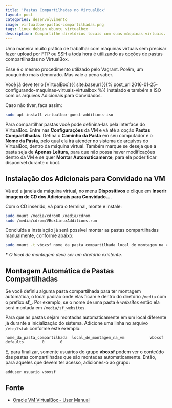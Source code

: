 ```yaml
---
title: 'Pastas Compartilhadas no VirtualBox'
layout: post
categories: desenvolvimento
image: virtualbox-pastas-compartilhadas.png
tags: linux debian ubuntu virtualbox
description: Compartilhe diretórios locais com suas máquinas virtuais. 
---
```


Uma maneira muito prática de trabalhar com máquinas virtuais sem precisar fazer upload por FTP ou SSH a toda hora é utilizando as opções de pastas compartilhadas no VirtualBox.

Esse é o mesmo procedimento utilizado pelo Vagrant. Porém, um pouquinho mais demorado. Mas vale a pena saber.

Você já deve ter o [VirtualBox]({{ site.baseurl }}{% post_url 2016-01-25-configurando-maquinas-virtuais-virtualbox %}) instalado e também a ISO com os arquivos Adicionais para Convidados.

Caso não tiver, faça assim:

```sh
sudo apt install virtualbox-guest-additions-iso
```

Para compartilhar pastas você pode defininá-las pela interface do VirtualBox. Entre nas **Configurações** da VM e vá até a opção **Pastas Compartilhadas**. Defina o **Caminho da Pasta** em seu computador e o **Nome da Pasta**, pelo qual ela irá atender no sistema de arquivos do VirtualBox, dentro da máquina virtual. Também marque se deseja que a pasta seja de **Apenas Leitura**, para que não possa haver modificações dentro da VM e se quer **Montar Automaticamente**, para ela poder ficar disponível durante o boot.


## Instalação dos Adicionais para Convidado na VM

Vá até a janela da máquina virtual, no menu **Dispositivos** e clique em **Inserir imagem de CD dos Adicionais para Convidado...**.

Com o CD inserido, vá para o terminal, monte e instale:

```sh
sudo mount /media/cdrom0 /media/cdrom
sudo /media/cdrom/VBoxLinuxAdditions.run
```

Concluída a instalação já será possível montar as pastas compartilhadas manualmente, conforme abaixo:

```sh
sudo mount -t vboxsf nome_da_pasta_compartilhada local_de_montagem_na_vm
```

**\*** _O local de montagem deve ser um diretório existente._

## Montagem Automática de Pastas Compartilhadas

Se você definiu alguma pasta compartilhada para ter montagem automática, o local padrão onde elas ficam é dentro do diretório `/media` com o prefixo **sf_**. Por exemplo, se o nome de uma pasta é *websites* então ela será montada em `/media/sf_websites`.

Para que as pastas sejam montadas automaticamente em um local diferente já durante a inicialização do sistema. Adicione uma linha no arquivo `/etc/fstab` conforme este exemplo:

```
nome_da_pasta_compartilhada	 local_de_montagem_na_vm           vboxsf    defaults        0       0
```

E, para finalizar, somente usuários do grupo **vboxsf** podem ver o conteúdo das pastas compartilhadas que são montadas automaticamente. Então, para aqueles que devem ter acesso, adiciones-o ao grupo:

```
adduser usuario vboxsf
```

## Fonte

-   [Oracle VM VirtualBox - User Manual](http://download.virtualbox.org/virtualbox/5.1.22/UserManual.pdf#page=68)
